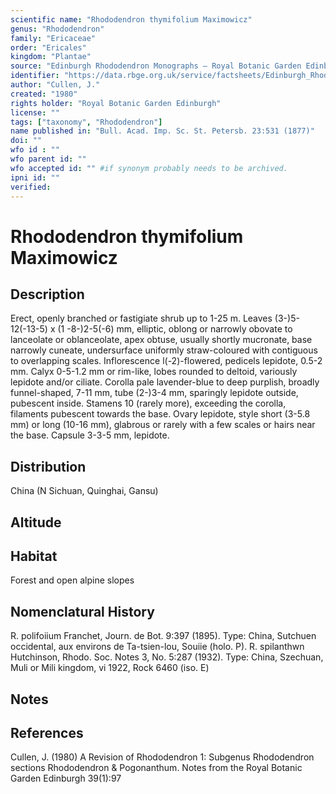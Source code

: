 ```yaml
---
scientific name: "Rhododendron thymifolium Maximowicz"
genus: "Rhododendron"
family: "Ericaceae"
order: "Ericales"
kingdom: "Plantae"
source: "Edinburgh Rhododendron Monographs – Royal Botanic Garden Edinburgh"
identifier: "https://data.rbge.org.uk/service/factsheets/Edinburgh_Rhododendron_Monographs.xhtml"
author: "Cullen, J."
created: "1980"
rights holder: "Royal Botanic Garden Edinburgh"
license: ""
tags: ["taxonomy", "Rhododendron"]
name published in: "Bull. Acad. Imp. Sc. St. Petersb. 23:531 (1877)"
doi: ""
wfo id : ""
wfo parent id: ""
wfo accepted id: "" #if synonym probably needs to be archived.                      
ipni id: ""
verified:
---
```


                       

# Rhododendron thymifolium Maximowicz

## Description
Erect, openly branched or fastigiate shrub up to 1-25 m. Leaves (3-)5-12(-13-5) x (1 -8-)2-5(-6) mm, elliptic, oblong or narrowly obovate to lanceolate or oblanceolate, apex obtuse, usually shortly mucronate, base narrowly cuneate, undersurface uniformly straw-coloured with contiguous to overlapping scales. Inflorescence l(-2)-flowered, pedicels lepidote, 0.5-2 mm. Calyx 0-5-1.2 mm or rim-like, lobes rounded to deltoid, variously lepidote and/or ciliate. Corolla pale lavender-blue to deep purplish, broadly funnel-shaped, 7-11 mm, tube (2-)3-4 mm, sparingly lepidote outside, pubescent inside. Stamens 10 (rarely more), exceeding the corolla, filaments pubescent towards the base. Ovary lepidote, style short (3-5.8 mm) or long (10-16 mm), glabrous or rarely with a few scales or hairs near the base. Capsule 3-3-5 mm, lepidote.

## Distribution
China (N Sichuan, Quinghai, Gansu)

## Altitude


## Habitat
Forest and open alpine slopes

## Nomenclatural History
R. polifoiium Franchet, Journ. de Bot. 9:397 (1895). Type: China, Sutchuen occidental, aux environs de Ta-tsien-lou, Souiie (holo. P). R. spilanthwn Hutchinson, Rhodo. Soc. Notes 3, No. 5:287 (1932). Type: China, Szechuan, Muli or Mili kingdom, vi 1922, Rock 6460 (iso. E)
                       
## Notes


## References

Cullen, J. (1980) A Revision of Rhododendron 1: Subgenus Rhododendron sections Rhododendron & Pogonanthum. Notes from the Royal Botanic Garden Edinburgh 39(1):97
